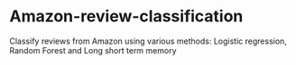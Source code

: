 # Amazon-review-classification
Classify reviews from Amazon using various methods: Logistic regression, Random Forest and Long short term memory 

